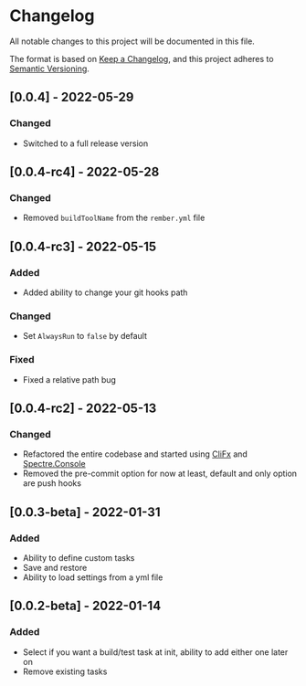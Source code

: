 # Changelog
All notable changes to this project will be documented in this file.

The format is based on [Keep a Changelog](https://keepachangelog.com/en/1.0.0/),
and this project adheres to [Semantic Versioning](https://semver.org/spec/v2.0.0.html).

<!-- ## [Unreleased] -->

## [0.0.4] - 2022-05-29
### Changed
- Switched to a full release version

## [0.0.4-rc4] - 2022-05-28
### Changed
- Removed `buildToolName` from the `rember.yml` file

## [0.0.4-rc3] - 2022-05-15
### Added
- Added ability to change your git hooks path
### Changed 
- Set `AlwaysRun` to `false` by default
### Fixed
- Fixed a relative path bug

## [0.0.4-rc2] - 2022-05-13
### Changed 
- Refactored the entire codebase and started using [CliFx](https://github.com/Tyrrrz/CliFx) and [Spectre.Console](https://spectreconsole.net/)
- Removed the pre-commit option for now at least, default and only option are push hooks

## [0.0.3-beta] - 2022-01-31
### Added
- Ability to define custom tasks
- Save and restore
- Ability to load settings from a yml file

## [0.0.2-beta] - 2022-01-14
### Added
- Select if you want a build/test task at init, ability to add either one later on
- Remove existing tasks
